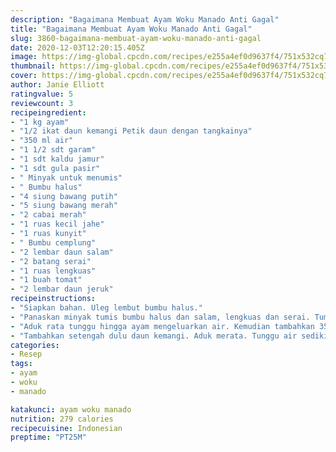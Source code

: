 ```yaml
---
description: "Bagaimana Membuat Ayam Woku Manado Anti Gagal"
title: "Bagaimana Membuat Ayam Woku Manado Anti Gagal"
slug: 3860-bagaimana-membuat-ayam-woku-manado-anti-gagal
date: 2020-12-03T12:20:15.405Z
image: https://img-global.cpcdn.com/recipes/e255a4ef0d9637f4/751x532cq70/ayam-woku-manado-foto-resep-utama.jpg
thumbnail: https://img-global.cpcdn.com/recipes/e255a4ef0d9637f4/751x532cq70/ayam-woku-manado-foto-resep-utama.jpg
cover: https://img-global.cpcdn.com/recipes/e255a4ef0d9637f4/751x532cq70/ayam-woku-manado-foto-resep-utama.jpg
author: Janie Elliott
ratingvalue: 5
reviewcount: 3
recipeingredient:
- "1 kg ayam"
- "1/2 ikat daun kemangi Petik daun dengan tangkainya"
- "350 ml air"
- "1 1/2 sdt garam"
- "1 sdt kaldu jamur"
- "1 sdt gula pasir"
- " Minyak untuk menumis"
- " Bumbu halus"
- "4 siung bawang putih"
- "5 siung bawang merah"
- "2 cabai merah"
- "1 ruas kecil jahe"
- "1 ruas kunyit"
- " Bumbu cemplung"
- "2 lembar daun salam"
- "2 batang serai"
- "1 ruas lengkuas"
- "1 buah tomat"
- "2 lembar daun jeruk"
recipeinstructions:
- "Siapkan bahan. Uleg lembut bumbu halus."
- "Panaskan minyak tumis bumbu halus dan salam, lengkuas dan serai. Tumis hingga bau langu hilang kemudian masukkan ayam."
- "Aduk rata tunggu hingga ayam mengeluarkan air. Kemudian tambahkan 350 ml air aduk dan tunggu hingga bumbu merasuk. Masukkan daun jeruk yang sudah dirajang dan tomat yang sudah dipotong dadu. Tambahkan garam, kaldu jamur, dan gula. Aduk merata tes rasa"
- "Tambahkan setengah dulu daun kemangi. Aduk merata. Tunggu air sedikit menyusut lalu tambahkan lagi sisa daun kemangi aduk sebentar,matikan api dang ayam woku manado siap disajikan"
categories:
- Resep
tags:
- ayam
- woku
- manado

katakunci: ayam woku manado 
nutrition: 279 calories
recipecuisine: Indonesian
preptime: "PT25M"
cooktime: "PT32M"
recipeyield: "1"
recipecategory: Dinner

---
```



![Ayam Woku Manado](https://img-global.cpcdn.com/recipes/e255a4ef0d9637f4/751x532cq70/ayam-woku-manado-foto-resep-utama.jpg)

Lagi mencari inspirasi resep ayam woku manado yang unik? Cara menyiapkannya memang susah-susah gampang. Jika keliru mengolah maka hasilnya akan hambar dan justru cenderung tidak enak. Padahal ayam woku manado yang enak selayaknya punya aroma dan cita rasa yang bisa memancing selera kita.

Ada beberapa hal yang sedikit banyak mempengaruhi kualitas rasa dari ayam woku manado, mulai dari jenis bahan, selanjutnya pemilihan bahan segar, sampai cara mengolah dan menghidangkannya. Tidak usah pusing kalau ingin menyiapkan ayam woku manado yang enak di mana pun anda berada, karena asal sudah tahu triknya maka hidangan ini mampu menjadi sajian spesial.

Ayam woku biasanya dimasak hingga kuahnya mengental dan sedikit menyusut. Sajian ini adalah lauk yang sangat cocok bersanding dengan nasi putih panas. Resep Ayam Woku - Ayam woku adalah salah satu makanan khas asal Indonesia.


Berikut ini ada beberapa cara mudah dan praktis yang dapat diterapkan untuk mengolah ayam woku manado yang siap dikreasikan. Anda bisa menyiapkan Ayam Woku Manado memakai 19 bahan dan 4 tahap pembuatan. Berikut ini cara untuk membuat hidangannya.

<!--inarticleads1-->

##### Bahan-bahan dan bumbu yang dibutuhkan untuk menyiapkan Ayam Woku Manado:

1. Gunakan 1 kg ayam
1. Siapkan 1/2 ikat daun kemangi. Petik daun dengan tangkainya
1. Siapkan 350 ml air
1. Sediakan 1 1/2 sdt garam
1. Ambil 1 sdt kaldu jamur
1. Gunakan 1 sdt gula pasir
1. Siapkan  Minyak untuk menumis
1. Ambil  Bumbu halus
1. Ambil 4 siung bawang putih
1. Siapkan 5 siung bawang merah
1. Ambil 2 cabai merah
1. Sediakan 1 ruas kecil jahe
1. Ambil 1 ruas kunyit
1. Sediakan  Bumbu cemplung
1. Sediakan 2 lembar daun salam
1. Sediakan 2 batang serai
1. Siapkan 1 ruas lengkuas
1. Ambil 1 buah tomat
1. Siapkan 2 lembar daun jeruk


Bumbu woku sendiri terdiri dari cukup banyak bahan seperti cabai merah, cabai hijau, bawang merah, bawang putih, jahe, serai, kunyit, daun jeruk. Resep ayam woku Manado ini bukan hanya cocok disajikan untuk menu hidangan sehari-hari. Tetapi cocok juga dijadikan menu berbuka puasa saat bulan ramadhan tiba. Manado is definitely home of spicy dishes, ranging from rica-rica, dabu-dabu, tinoransak, to woku. 

<!--inarticleads2-->

##### Langkah-langkah menyiapkan Ayam Woku Manado:

1. Siapkan bahan. Uleg lembut bumbu halus.
1. Panaskan minyak tumis bumbu halus dan salam, lengkuas dan serai. Tumis hingga bau langu hilang kemudian masukkan ayam.
1. Aduk rata tunggu hingga ayam mengeluarkan air. Kemudian tambahkan 350 ml air aduk dan tunggu hingga bumbu merasuk. Masukkan daun jeruk yang sudah dirajang dan tomat yang sudah dipotong dadu. Tambahkan garam, kaldu jamur, dan gula. Aduk merata tes rasa
1. Tambahkan setengah dulu daun kemangi. Aduk merata. Tunggu air sedikit menyusut lalu tambahkan lagi sisa daun kemangi aduk sebentar,matikan api dang ayam woku manado siap disajikan


What I love about Manado dishes is that the spiciness is always balanced with freshness, be it from. Ayam woku begitu nikmat apabila dijadikan sebagai menu untuk warung makan, pasti akan banyak yang menyukai hidangan khas dari Manado ini. Cara membuat ayam woku belanga manado dengan resep tradisional asli manado. Video ini menjelaskan Resep dan Cara Membuat Ayam Woku Khas Manado Pedas dan Mantab. Berikut cara membuat Ayam Woku praktis. 

Gimana nih? Gampang kan? Itulah cara membuat ayam woku manado yang bisa Anda lakukan di rumah. Selamat mencoba!
